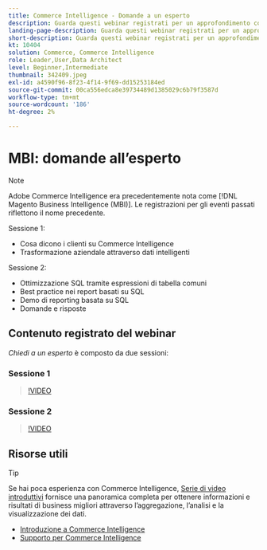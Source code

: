 ```yaml
---
title: Commerce Intelligence - Domande a un esperto
description: Guarda questi webinar registrati per un approfondimento con il team di prodotto Commerce Intelligence, inclusa la trasformazione del business tramite dati intelligenti.
landing-page-description: Guarda questi webinar registrati per un approfondimento con il team di prodotto Commerce Intelligence, inclusa la trasformazione del business tramite dati intelligenti.
short-description: Guarda questi webinar registrati per un approfondimento con il team di prodotto Commerce Intelligence, inclusa la trasformazione del business tramite dati intelligenti.
kt: 10404
solution: Commerce, Commerce Intelligence
role: Leader,User,Data Architect
level: Beginner,Intermediate
thumbnail: 342409.jpeg
exl-id: a4590f96-8f23-4f14-9f69-dd15253184ed
source-git-commit: 00ca556edca8e39734489d1385029c6b79f3587d
workflow-type: tm+mt
source-wordcount: '186'
ht-degree: 2%

---
```


# MBI: domande all’esperto

>[!NOTE]
>
>Adobe Commerce Intelligence era precedentemente nota come [!DNL Magento Business Intelligence (MBI)]. Le registrazioni per gli eventi passati riflettono il nome precedente.

Sessione 1:

- Cosa dicono i clienti su Commerce Intelligence
- Trasformazione aziendale attraverso dati intelligenti

Sessione 2:

- Ottimizzazione SQL tramite espressioni di tabella comuni
- Best practice nei report basati su SQL
- Demo di reporting basata su SQL
- Domande e risposte

## Contenuto registrato del webinar

_Chiedi a un esperto_ è composto da due sessioni:

### Sessione 1

>[!VIDEO](https://video.tv.adobe.com/v/342409?quality=12&learn=on)

### Sessione 2

>[!VIDEO](https://video.tv.adobe.com/v/342410?quality=12&learn=on)

## Risorse utili

>[!TIP]
>
>Se hai poca esperienza con Commerce Intelligence, [Serie di video introduttivi](https://experienceleague.adobe.com/docs/commerce-learn/tutorials/mbi/introduction/1-overview.html) fornisce una panoramica completa per ottenere informazioni e risultati di business migliori attraverso l’aggregazione, l’analisi e la visualizzazione dei dati.

- [Introduzione a Commerce Intelligence](https://experienceleague.adobe.com/docs/commerce-business-intelligence/mbi/getting-started.html)
- [Supporto per Commerce Intelligence](https://experienceleague.adobe.com/docs/commerce-knowledge-base/kb/troubleshooting/miscellaneous/mbi-service-policies.html)
